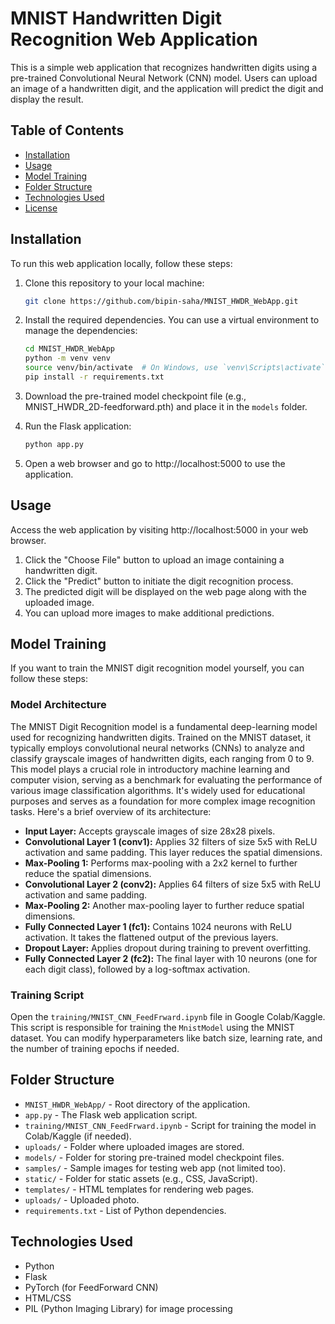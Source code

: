 # MNIST Handwritten Digit Recognition Web Application

This is a simple web application that recognizes handwritten digits using a pre-trained Convolutional Neural Network (CNN) model. Users can upload an image of a handwritten digit, and the application will predict the digit and display the result.

## Table of Contents
- [Installation](#installation)
- [Usage](#usage)
- [Model Training](#model-training)
- [Folder Structure](#folder-structure)
- [Technologies Used](#technologies-used)
- [License](#license)

## Installation
To run this web application locally, follow these steps:

1. Clone this repository to your local machine:

    ```bash
    git clone https://github.com/bipin-saha/MNIST_HWDR_WebApp.git
    ```

2. Install the required dependencies. You can use a virtual environment to manage the dependencies:

    ```bash
    cd MNIST_HWDR_WebApp
    python -m venv venv
    source venv/bin/activate  # On Windows, use `venv\Scripts\activate`
    pip install -r requirements.txt
    ```

3. Download the pre-trained model checkpoint file (e.g., MNIST_HWDR_2D-feedforward.pth) and place it in the `models` folder.

4. Run the Flask application:

    ```bash
    python app.py
    ```

5. Open a web browser and go to http://localhost:5000 to use the application.

## Usage
Access the web application by visiting http://localhost:5000 in your web browser.

1. Click the "Choose File" button to upload an image containing a handwritten digit.
2. Click the "Predict" button to initiate the digit recognition process.
3. The predicted digit will be displayed on the web page along with the uploaded image.
4. You can upload more images to make additional predictions.

## Model Training

If you want to train the MNIST digit recognition model yourself, you can follow these steps:

### Model Architecture

The MNIST Digit Recognition model is a fundamental deep-learning model used for recognizing handwritten digits. Trained on the MNIST dataset, it typically employs convolutional neural networks (CNNs) to analyze and classify grayscale images of handwritten digits, each ranging from 0 to 9. This model plays a crucial role in introductory machine learning and computer vision, serving as a benchmark for evaluating the performance of various image classification algorithms. It's widely used for educational purposes and serves as a foundation for more complex image recognition tasks.
Here's a brief overview of its architecture:

- **Input Layer:** Accepts grayscale images of size 28x28 pixels.
- **Convolutional Layer 1 (conv1):** Applies 32 filters of size 5x5 with ReLU activation and same padding. This layer reduces the spatial dimensions.
- **Max-Pooling 1:** Performs max-pooling with a 2x2 kernel to further reduce the spatial dimensions.
- **Convolutional Layer 2 (conv2):** Applies 64 filters of size 5x5 with ReLU activation and same padding.
- **Max-Pooling 2:** Another max-pooling layer to further reduce spatial dimensions.
- **Fully Connected Layer 1 (fc1):** Contains 1024 neurons with ReLU activation. It takes the flattened output of the previous layers.
- **Dropout Layer:** Applies dropout during training to prevent overfitting.
- **Fully Connected Layer 2 (fc2):** The final layer with 10 neurons (one for each digit class), followed by a log-softmax activation.

### Training Script

Open the `training/MNIST_CNN_FeedFrward.ipynb` file in Google Colab/Kaggle. This script is responsible for training the `MnistModel` using the MNIST dataset. You can modify hyperparameters like batch size, learning rate, and the number of training epochs if needed.

## Folder Structure
- `MNIST_HWDR_WebApp/` - Root directory of the application.
- `app.py` - The Flask web application script.
- `training/MNIST_CNN_FeedFrward.ipynb` - Script for training the model in Colab/Kaggle (if needed).
- `uploads/` - Folder where uploaded images are stored.
- `models/` - Folder for storing pre-trained model checkpoint files.
-  `samples/` - Sample images for testing web app (not limited too).
- `static/` - Folder for static assets (e.g., CSS, JavaScript).
- `templates/` - HTML templates for rendering web pages.
-  `uploads/` - Uploaded photo.
- `requirements.txt` - List of Python dependencies.

## Technologies Used
- Python
- Flask
- PyTorch (for FeedForward CNN)
- HTML/CSS
- PIL (Python Imaging Library) for image processing
